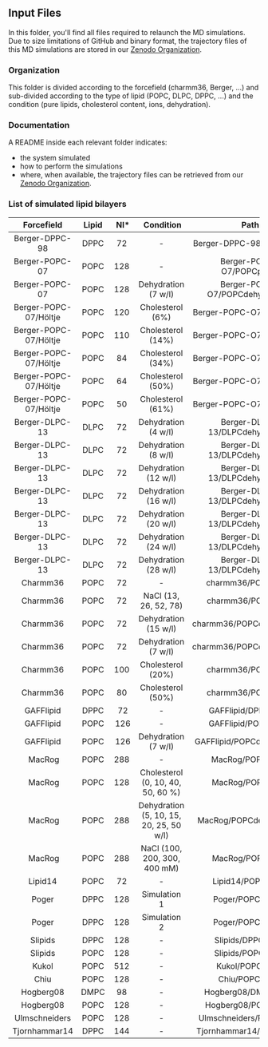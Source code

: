 ## Input Files

In this folder, you'll find all files required to relaunch the MD simulations.
Due to size limitations of GitHub and binary format, the trajectory files of this MD simulations are stored in our [Zenodo Organization](https://zenodo.org/collection/user-nmrlipids).

### Organization

This folder is divided according to the forcefield (charmm36, Berger, ...) and sub-divided according to the type of lipid (POPC, DLPC, DPPC, ...) and the condition (pure lipids, cholesterol content, ions, dehydration).

### Documentation

A README inside each relevant folder indicates:

- the system simulated
- how to perform the simulations
- where, when available, the trajectory files can be retrieved from our [Zenodo Organization](https://zenodo.org/collection/user-nmrlipids).

### List of simulated lipid bilayers

| Forcefield            | Lipid | Nl*  | Condition                               | Path                            | DOI                                              |
|:---------------------:|:-----:|:----:|:---------------------------------------:|:-------------------------------:|:------------------------------------------------:|
| Berger-DPPC-98        | DPPC  | 72   | -                                       | Berger-DPPC-98/DPPCpure/        | [Zenodo](http://dx.doi.org/10.5281/zenodo.13934) |
| Berger-POPC-07        | POPC  | 128  | -                                       | Berger-POPC-O7/POPCpure/        | [Zenodo](http://dx.doi.org/10.5281/zenodo.13279) |
| Berger-POPC-07        | POPC  | 128  | Dehydration (7 w/l)                     | Berger-POPC-O7/POPCdehydration/ | [Zenodo](http://dx.doi.org/10.5281/zenodo.13814) |
| Berger-POPC-07/Höltje | POPC  | 120  | Cholesterol (6%)                        | Berger-POPC-O7/POPCchol/        | [Zenodo](http://dx.doi.org/10.5281/zenodo.13282) |
| Berger-POPC-07/Höltje | POPC  | 110  | Cholesterol (14%)                       | Berger-POPC-O7/POPCchol/        | [Zenodo](http://dx.doi.org/10.5281/zenodo.13281) |
| Berger-POPC-07/Höltje | POPC  |  84  | Cholesterol (34%)                       | Berger-POPC-O7/POPCchol/        | [Zenodo](http://dx.doi.org/10.5281/zenodo.13283) |
| Berger-POPC-07/Höltje | POPC  |  64  | Cholesterol (50%)                       | Berger-POPC-O7/POPCchol/        | [Zenodo](http://dx.doi.org/10.5281/zenodo.13285) |
| Berger-POPC-07/Höltje | POPC  |  50  | Cholesterol (61%)                       | Berger-POPC-O7/POPCchol/        | [Zenodo](http://dx.doi.org/10.5281/zenodo.13286) |
| Berger-DLPC-13        | DLPC  | 72   | Dehydration (4 w/l)                     | Berger-DLPC-13/DLPCdehydration/ | [Zenodo](http://dx.doi.org/10.5281/zenodo.16295) |
| Berger-DLPC-13        | DLPC  | 72   | Dehydration (8 w/l)                     | Berger-DLPC-13/DLPCdehydration/ | [Zenodo](http://dx.doi.org/10.5281/zenodo.16294) |
| Berger-DLPC-13        | DLPC  | 72   | Dehydration (12 w/l)                    | Berger-DLPC-13/DLPCdehydration/ | [Zenodo](http://dx.doi.org/10.5281/zenodo.16293) |
| Berger-DLPC-13        | DLPC  | 72   | Dehydration (16 w/l)                    | Berger-DLPC-13/DLPCdehydration/ | [Zenodo](http://dx.doi.org/10.5281/zenodo.16292) |
| Berger-DLPC-13        | DLPC  | 72   | Dehydration (20 w/l)                    | Berger-DLPC-13/DLPCdehydration/ | [Zenodo](http://dx.doi.org/10.5281/zenodo.16291) |
| Berger-DLPC-13        | DLPC  | 72   | Dehydration (24 w/l)                    | Berger-DLPC-13/DLPCdehydration/ | [Zenodo](http://dx.doi.org/10.5281/zenodo.16289) |
| Berger-DLPC-13        | DLPC  | 72   | Dehydration (28 w/l)                    | Berger-DLPC-13/DLPCdehydration/ | [Zenodo](http://dx.doi.org/10.5281/zenodo.16287) |
| Charmm36              | POPC  | 72   |    -                                    | charmm36/POPCpure/              | [Zenodo](http://dx.doi.org/10.5281/zenodo.13944) |
| Charmm36              | POPC  | 72   | NaCl (13, 26, 52, 78)                   | charmm36/POPCnacl/              | -                                                |
| Charmm36              | POPC  | 72   | Dehydration (15 w/l)                    | charmm36/POPCdehydration/       | [Zenodo](http://dx.doi.org/10.5281/zenodo.13946) |
| Charmm36              | POPC  | 72   | Dehydration (7 w/l)                     | charmm36/POPCdehydration/       | [Zenodo](http://dx.doi.org/10.5281/zenodo.13945) |
| Charmm36              | POPC  | 100  | Cholesterol (20%)                       | charmm36/POPCchol/              | [Zenodo](http://dx.doi.org/10.5281/zenodo.14067) |
| Charmm36              | POPC  | 80   | Cholesterol (50%)                       | charmm36/POPCchol/              | [Zenodo](http://dx.doi.org/10.5281/zenodo.14068) |
| GAFFlipid             | DPPC  | 72   | -                                       | GAFFlipid/DPPCpure/             | [Zenodo](http://dx.doi.org/10.5281/zenodo.15550) |
| GAFFlipid             | POPC  | 126  | -                                       | GAFFlipid/POPCpure/             | [Zenodo](http://dx.doi.org/10.5281/zenodo.13791) |
| GAFFlipid             | POPC  | 126  | Dehydration (7 w/l)                     | GAFFlipid/POPCdehydration/      | [Zenodo](http://dx.doi.org/10.5281/zenodo.13853) |
| MacRog                | POPC  | 288  |  -                                      | MacRog/POPCpure/                | [Zenodo](http://dx.doi.org/10.5281/zenodo.13497) |
| MacRog                | POPC  | 128  | Cholesterol (0, 10, 40, 50, 60 %)       | MacRog/POPCchol/                | [Zenodo](http://dx.doi.org/10.5281/zenodo.13877) |
| MacRog                | POPC  | 288  | Dehydration (5, 10, 15, 20, 25, 50 w/l) | MacRog/POPCdehydration/         | [Zenodo](http://dx.doi.org/10.5281/zenodo.13498) |
| MacRog                | POPC  | 288  | NaCl (100, 200, 300, 400 mM)            | MacRog/POPCnacl/                | [Zenodo](http://dx.doi.org/10.5281/zenodo.14976) |
| Lipid14               | POPC  | 72   | -                                       | Lipid14/POPCpure/               | [Zenodo](http://dx.doi.org/10.5281/zenodo.12767) |
| Poger                 | DPPC  | 128  |  Simulation  1                          | Poger/POPCpure1/                | [Zenodo](http://dx.doi.org/10.5281/zenodo.14594) |
| Poger                 | DPPC  | 128  |  Simulation  2                          | Poger/POPCpure2/                | [Zenodo](http://dx.doi.org/10.5281/zenodo.14595) |
| Slipids               | DPPC  | 128  | -                                       | Slipids/DPPCpure/               | [Zenodo](http://dx.doi.org/10.5281/zenodo.13287) |
| Slipids               | POPC  | 128  | -                                       | Slipids/POPCpure/               | [Zenodo](http://dx.doi.org/10.5281/zenodo.13887) |
| Kukol                 | POPC  | 512  | -                                       | Kukol/POPCpure/                 | [Zenodo](http://dx.doi.org/10.5281/zenodo.13393) |
| Chiu                  | POPC  | 128  | -                                       | Chiu/POPCpure/                  | [Zenodo](http://dx.doi.org/10.5281/zenodo.15548) |
| Hogberg08             | DMPC  | 98   | -                                       | Hogberg08/DMPCpure/             | [Zenodo](http://dx.doi.org/10.5281/zenodo.16195) |
| Hogberg08             | POPC  | 128  | -                                       | Hogberg08/POPCpure/             | [Zenodo](http://dx.doi.org/10.5281/zenodo.16724) |
| Ulmschneiders         | POPC  | 128  | -                                       | Ulmschneiders/POPCpure/         | [Zenodo](http://dx.doi.org/10.5281/zenodo.13392) |
| Tjornhammar14         | DPPC  | 144  | -                                       | Tjornhammar14/POPCpure/         | [Zenodo](http://dx.doi.org/10.5281/zenodo.12743) |
